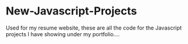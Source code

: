 # New-Javascript-Projects
Used for my resume website, these are all the code for the Javascript projects I have showing under my portfolio....
